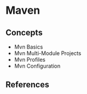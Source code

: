 # Maven

## Concepts

- Mvn Basics 
- Mvn Multi-Module Projects
- Mvn Profiles
- Mvn Configuration


## References
